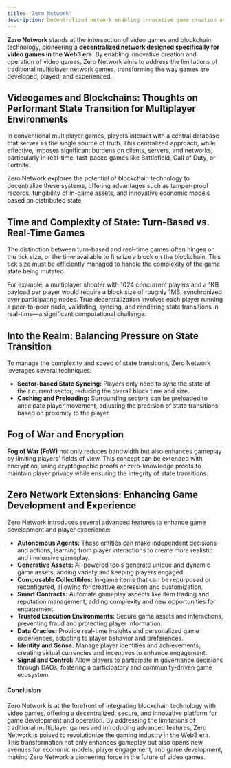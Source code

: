 ```yaml
---
title: 'Zero Network'
description: Decentralized network enabling innovative game creation and operation in the Web3 era with advanced blockchain technology.
---
```


**Zero Network** stands at the intersection of video games and blockchain technology, pioneering a **decentralized network designed specifically for video games in the Web3 era**. By enabling innovative creation and operation of video games, Zero Network aims to address the limitations of traditional multiplayer network games, transforming the way games are developed, played, and experienced.

Videogames and Blockchains: Thoughts on Performant State Transition for Multiplayer Environments
------------------------------------------------------------------------------------------------

In conventional multiplayer games, players interact with a central database that serves as the single source of truth. This centralized approach, while effective, imposes significant burdens on clients, servers, and networks, particularly in real-time, fast-paced games like Battlefield, Call of Duty, or Fortnite.

Zero Network explores the potential of blockchain technology to decentralize these systems, offering advantages such as tamper-proof records, fungibility of in-game assets, and innovative economic models based on distributed state.

Time and Complexity of State: Turn-Based vs. Real-Time Games
------------------------------------------------------------

The distinction between turn-based and real-time games often hinges on the tick size, or the time available to finalize a block on the blockchain. This tick size must be efficiently managed to handle the complexity of the game state being mutated.

For example, a multiplayer shooter with 1024 concurrent players and a 1KB payload per player would require a block size of roughly 1MB, synchronized over participating nodes. True decentralization involves each player running a peer-to-peer node, validating, syncing, and rendering state transitions in real-time—a significant computational challenge.

Into the Realm: Balancing Pressure on State Transition
------------------------------------------------------

To manage the complexity and speed of state transitions, Zero Network leverages several techniques:

- **Sector-based State Syncing:** Players only need to sync the state of their current sector, reducing the overall block time and size.
- **Caching and Preloading:** Surrounding sectors can be preloaded to anticipate player movement, adjusting the precision of state transitions based on proximity to the player.

Fog of War and Encryption
-------------------------

**Fog of War (FoW)** not only reduces bandwidth but also enhances gameplay by limiting players’ fields of view. This concept can be extended with encryption, using cryptographic proofs or zero-knowledge proofs to maintain player privacy while ensuring the integrity of state transitions.

Zero Network Extensions: Enhancing Game Development and Experience
------------------------------------------------------------------

Zero Network introduces several advanced features to enhance game development and player experience:

- **Autonomous Agents:** These entities can make independent decisions and actions, learning from player interactions to create more realistic and immersive gameplay.
- **Generative Assets:** AI-powered tools generate unique and dynamic game assets, adding variety and keeping players engaged.
- **Composable Collectibles:** In-game items that can be repurposed or reconfigured, allowing for creative expression and customization.
- **Smart Contracts:** Automate gameplay aspects like item trading and reputation management, adding complexity and new opportunities for engagement.
- **Trusted Execution Environments:** Secure game assets and interactions, preventing fraud and protecting player information.
- **Data Oracles:** Provide real-time insights and personalized game experiences, adapting to player behavior and preferences.
- **Identity and Sense:** Manage player identities and achievements, creating virtual currencies and incentives to enhance engagement.
- **Signal and Control:** Allow players to participate in governance decisions through DAOs, fostering a participatory and community-driven game ecosystem.

#### Conclusion

Zero Network is at the forefront of integrating blockchain technology with video games, offering a decentralized, secure, and innovative platform for game development and operation. By addressing the limitations of traditional multiplayer games and introducing advanced features, Zero Network is poised to revolutionize the gaming industry in the Web3 era. This transformation not only enhances gameplay but also opens new avenues for economic models, player engagement, and game development, making Zero Network a pioneering force in the future of video games.
